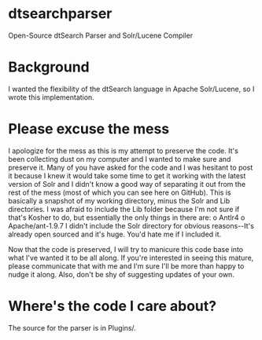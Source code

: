 # dtsearchparser
Open-Source dtSearch Parser and Solr/Lucene Compiler

# Background
I wanted the flexibility of the dtSearch language in Apache Solr/Lucene, so I wrote this implementation.

# Please excuse the mess
I apologize for the mess as this is my attempt to preserve the code.  It's been collecting dust on my computer and I wanted to make sure and preserve it.  Many of you have asked for the code and I was hesitant to post it because I knew it would take some time to get it working with the latest version of Solr and I didn't know a good way of separating it out from the rest of the mess (most of which you can see here on GitHub).
This is basically a snapshot of my working directory, minus the Solr and Lib directories.  I was afraid to include the Lib folder because I'm not sure if that's Kosher to do, but essentially the only things in there are:
o Antlr4
o Apache/ant-1.9.7
I didn't include the Solr directory for obvious reasons--It's already open sourced and it's huge.  You'd hate me if I included it.

Now that the code is preserved, I will try to manicure this code base into what I've wanted it to be all along.
If you're interested in seeing this mature, please communicate that with me and I'm sure I'll be more than happy to nudge it along.
Also, don't be shy of suggesting updates of your own.

# Where's the code I care about?
The source for the parser is in Plugins/.

